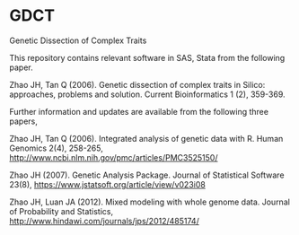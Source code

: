 # GDCT
Genetic Dissection of Complex Traits

This repository contains relevant software in SAS, Stata from the following paper.

Zhao JH, Tan Q (2006). Genetic dissection of complex traits in Silico: approaches, problems and solution. Current Bioinformatics 1 (2), 359-369.

Further information and updates are available from the following three papers,

Zhao JH, Tan Q (2006). Integrated analysis of genetic data with R. Human Genomics 2(4), 258-265, http://www.ncbi.nlm.nih.gov/pmc/articles/PMC3525150/

Zhao JH (2007). Genetic Analysis Package. Journal of Statistical Software 23(8), https://www.jstatsoft.org/article/view/v023i08

Zhao JH, Luan JA (2012). Mixed modeling with whole genome data. Journal of Probability and Statistics, http://www.hindawi.com/journals/jps/2012/485174/
